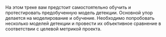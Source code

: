 На этом треке вам предстоит самостоятельно обучить и протестировать предобученную модель детекции. Основной упор делается на моделирование и обучение. Необходимо попробовать несколько моделей детекции и провести их объективное сравнение в соответствии с целевой метрикой проекта.
